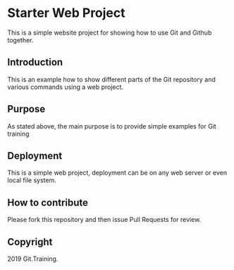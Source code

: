 # Starter Web Project

This is a simple website project for showing how to use Git and Github together.

## Introduction

This is an example how to show different parts of the Git repository and various commands using a web project.

## Purpose

As stated above, the main purpose is to provide simple examples for Git training

## Deployment

This is a simple web project, deployment can be on any web server or even local file system.

## How to contribute

Please fork this repository and then issue Pull Requests for review.

## Copyright

2019 Git.Training.